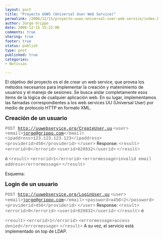 ```yaml
--- 
layout: post
title: "Proyecto UUWS (Universal User Web Service)"
permalink: /2006/12/15/proyecto-uuws-universal-user-web-service/index.html
author: Jorge Grippo
date: 2006-12-15 15:22:00
comments: true
sharing: true
footer: true
status: publish
type: post
published: true
categories: 
- Noticias

---
```

<!-- 24 -->
El objetivo del proyecto es el de crear un web service, que provea los métodos necesarios para implementar la creación y matenimiento de usuarios y el manejo de sesiones. Se busca aislar completamente esos items de la lógica de cualquier aplicación web. En su lugar, implementamos las llamadas correspondientes a los web services UU (Universal User) por medio de protocolo HTTP en formato XML.

<span style="font-size:130%;"><span style="font-weight:bold;">Creación de un usuario</span></span>

<span style="color:rgb(102,102,102);font-size:100%;"><span style="font-family:courier new;">POST http://uuwebservice.org/CreateUser.uu</span>
<span style="font-family:courier new;">&lt;user&gt;</span>
<span style="font-family:courier new;">    &lt;email&gt;</span><span style="font-family:courier new;">jorge@grippo.com</span><span style="font-family:courier new;">&lt;/email&gt;</span>
</span><span style="color:rgb(102,102,102);font-size:100%;"><span style="font-family:courier new;">    &lt;ipaddress&gt;</span><span style="font-family:courier new;">123.123.123.123</span><span style="font-family:courier new;">&lt;/ipaddress&gt;</span>
</span><span style="color:rgb(102,102,102);font-size:100%;"><span style="font-family:courier new;">    &lt;providerid&gt;</span><span style="font-family:courier new;">456</span><span style="font-family:courier new;">&lt;/providerid&gt;</span>
</span><span style="color:rgb(102,102,102);font-size:100%;"><span style="font-family:courier new;">&lt;/user&gt;</span>
</span>
Response:
<span style="color:rgb(102,102,102);font-size:100%;"><span style="font-family:courier new;">&lt;result&gt;</span>
</span><span style="color:rgb(102,102,102);font-size:100%;"><span style="font-family:courier new;">    &lt;errorid&gt;0</span><span style="font-family:courier new;">&lt;/errorid&gt;</span>
</span><span style="color:rgb(102,102,102);font-size:100%;"><span style="font-family:courier new;">    &lt;userid&gt;828832</span><span style="font-family:courier new;">&lt;/userid&gt;</span>
</span><span style="color:rgb(102,102,102);font-size:100%;"><span style="font-family:courier new;"></span></span><span style="color:rgb(102,102,102);font-size:100%;"><span style="font-family:courier new;">&lt;/result&gt;

</span></span>ó
 <span style="color:rgb(102,102,102);font-size:100%;"><span style="font-family:courier new;">&lt;result&gt;</span>
</span><span style="color:rgb(102,102,102);font-size:100%;"><span style="font-family:courier new;">    &lt;errorid&gt;1</span><span style="font-family:courier new;">&lt;/errorid&gt;</span>
</span><span style="color:rgb(102,102,102);font-size:100%;"><span style="font-family:courier new;">    &lt;errormessage&gt;invalid email address</span><span style="font-family:courier new;">&lt;/errormessage&gt;</span>
</span><span style="color:rgb(102,102,102);font-size:100%;"><span style="font-family:courier new;">&lt;/result&gt;</span>
</span>

Esquema:

 <a href="http://bp2.blogger.com/_-Ldut-GKsF0/RYLq6UGRRGI/AAAAAAAAAAM/dU6kJMvabyY/s1600-h/CREATE.gif"><img src="http://bp2.blogger.com/_-Ldut-GKsF0/RYLq6UGRRGI/AAAAAAAAAAM/dU6kJMvabyY/s320/CREATE.gif" alt="" border="0" /></a><span style="font-size:130%;"><span style="font-weight:bold;">Login de un usuario</span></span>

<span style="color:rgb(102,102,102);font-size:100%;"><span style="font-family:courier new;">POST http://uuwebservice.org/LoginUser.uu</span>
<span style="font-family:courier new;">&lt;user&gt;</span>
<span style="font-family:courier new;">    &lt;email&gt;</span><span style="font-family:courier new;">jorge@grippo.com</span><span style="font-family:courier new;">&lt;/email&gt;</span>
</span><span style="color:rgb(102,102,102);font-size:100%;"><span style="font-family:courier new;">    &lt;password&gt;</span><span style="font-family:courier new;">a456=2</span><span style="font-family:courier new;">&lt;/password&gt;</span>
</span><span style="color:rgb(102,102,102);font-size:100%;"><span style="font-family:courier new;">    &lt;providerid&gt;</span><span style="font-family:courier new;">456</span><span style="font-family:courier new;">&lt;/providerid&gt;</span>
</span><span style="color:rgb(102,102,102);font-size:100%;"><span style="font-family:courier new;">&lt;/user&gt;</span>
</span>
Response:
 <span style="color:rgb(102,102,102);font-size:100%;"><span style="font-family:courier new;">&lt;result&gt;</span>
</span><span style="color:rgb(102,102,102);font-size:100%;"><span style="font-family:courier new;">    &lt;</span></span><span style="color:rgb(102,102,102);font-size:100%;"><span style="font-family:courier new;">errorid</span></span><span style="color:rgb(102,102,102);font-size:100%;"><span style="font-family:courier new;">&gt;</span><span style="font-family:courier new;">0&lt;/errorid&gt;</span>
</span><span style="color:rgb(102,102,102);font-size:100%;"><span style="font-family:courier new;">    &lt;userid&gt;828832</span><span style="font-family:courier new;">&lt;/userid&gt;</span>
</span><span style="color:rgb(102,102,102);font-size:100%;"><span style="font-family:courier new;">&lt;/result&gt;</span>
</span>
ó

<span style="color:rgb(102,102,102);font-size:100%;"><span style="font-family:courier new;">&lt;result&gt;</span>
</span><span style="color:rgb(102,102,102);font-size:100%;"><span style="font-family:courier new;">    &lt;errorid&gt;1</span><span style="font-family:courier new;">&lt;/errorid&gt;</span>
</span><span style="color:rgb(102,102,102);font-size:100%;"><span style="font-family:courier new;">    &lt;errormessage&gt;access denied</span><span style="font-family:courier new;">&lt;/errormessage&gt;</span>
</span><span style="color:rgb(102,102,102);font-size:100%;"><span style="font-family:courier new;">&lt;/result&gt;</span>
</span>
A su vez, el servicio está implementado on top de LDAP.

